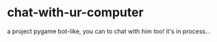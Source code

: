 # chat-with-ur-computer
a project pygame bot-like, you can to chat with him too!
it's in process...
